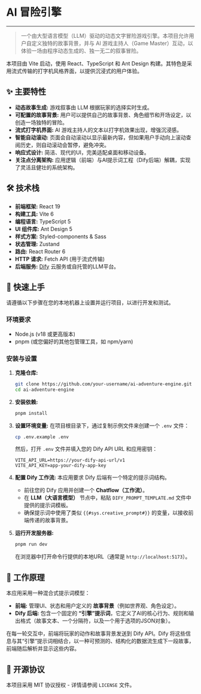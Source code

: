 # AI 冒险引擎

---

> 一个由大型语言模型（LLM）驱动的动态文字冒险游戏引擎。本项目允许用户自定义独特的故事背景，并与 AI 游戏主持人（Game Master）互动，以体验一场由程序动态生成的、独一无二的叙事冒险。

本项目由 Vite 启动，使用 React、TypeScript 和 Ant Design 构建。其特色是采用流式传输的打字机风格界面，以提供沉浸式的用户体验。

## ✨ 主要特性

- **动态故事生成:** 游戏叙事由 LLM 根据玩家的选择实时生成。
- **可配置的故事背景:** 用户可以提供自己的故事背景、角色细节和开场设定，以创造一场独特的冒险。
- **流式打字机界面:** AI 游戏主持人的文本以打字机效果出现，增强沉浸感。
- **智能自动滚动:** 页面会自动滚动以显示最新内容，但如果用户手动向上滚动查阅历史，则自动滚动会暂停，避免冲突。
- **响应式设计:** 简洁、现代的UI，完美适配桌面和移动设备。
- **关注点分离架构:** 应用逻辑（前端）与AI提示词工程（Dify后端）解耦，实现了灵活且健壮的系统架构。

## 🛠️ 技术栈

- **前端框架:** React 19
- **构建工具:** Vite 6
- **编程语言:** TypeScript 5
- **UI 组件库:** Ant Design 5
- **样式方案:** Styled-components & Sass
- **状态管理:** Zustand
- **路由:** React Router 6
- **HTTP 请求:** Fetch API (用于流式传输)
- **后端服务:** [Dify](https://dify.ai/) 云服务或自托管的LLM平台。

## 🚀 快速上手

请遵循以下步骤在您的本地机器上设置并运行项目，以进行开发和测试。

### 环境要求

- Node.js (v18 或更高版本)
- pnpm (或您偏好的其他包管理工具，如 npm/yarn)

### 安装与设置

1.  **克隆仓库:**
    ```sh
    git clone https://github.com/your-username/ai-adventure-engine.git
    cd ai-adventure-engine
    ```

2.  **安装依赖:**
    ```sh
    pnpm install
    ```

3.  **设置环境变量:**
    在项目根目录下，通过复制示例文件来创建一个 `.env` 文件：
    ```sh
    cp .env.example .env
    ```
    然后，打开 `.env` 文件并填入您的 Dify API URL 和应用密钥：
    ```
    VITE_API_URL=https://your-dify-api-url/v1
    VITE_API_KEY=app-your-dify-app-key
    ```

4.  **配置 Dify 工作流:**
    本应用要求 Dify 后端有一个特定的提示词结构。
    - 前往您的 Dify 应用并创建一个 **Chatflow（工作流）**。
    - 在 **LLM（大语言模型）** 节点中，粘贴 `DIFY_PROMPT_TEMPLATE.md` 文件中提供的提示词模板。
    - 确保提示词中使用了类似 `{{#sys.creative_prompt#}}` 的变量，以接收前端传递的故事背景。

5.  **运行开发服务器:**
    ```sh
    pnpm run dev
    ```
    在浏览器中打开命令行提供的本地URL（通常是 `http://localhost:5173`）。

## 📖 工作原理

本应用采用一种混合式提示词模型：

-   **前端:** 管理UI、状态和用户定义的 **故事背景**（例如世界观、角色设定）。
-   **Dify 后端:** 包含一个固定的 **“引擎”提示词**，它定义了AI的核心行为、规则和输出格式（故事文本、一个分隔符，以及一个用于选项的JSON对象）。

在每一轮交互中，前端将玩家的动作和故事背景发送到 Dify API。Dify 将这些信息与其“引擎”提示词相结合，以一种可预测的、结构化的数据流生成下一段故事，前端随后解析并显示这些内容。

## 📄 开源协议

本项目采用 MIT 协议授权 - 详情请参阅 `LICENSE` 文件。
